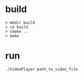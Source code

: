 # build

```
> mkdir build
> cd build
> cmake ..
> make 
```

# run
```
./VideoPlayer path_to_video_file
```